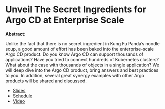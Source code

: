 # Unveil The Secret Ingredients for Argo CD at Enterprise Scale

**Abstract**:

Unlike the fact that there is no secret ingredient in Kung Fu Panda’s noodle soup, a good amount of effort has been baked into the enterprise-scale Argo CD product. Do you know Argo CD can support thousands of applications? Have you tried to connect hundreds of Kubernetes clusters? What about the case with thousands of objects in a single application? We will deep dive into the Argo CD product, bring answers and best practices to you. In addition, several great synergy examples with other Argo products will be shared and discussed.

* [Slides](presentation.pdf)
* [Schedule](https://sched.co/pccf)
* [Video](https://youtu.be/MQW2PNH0wfM)
